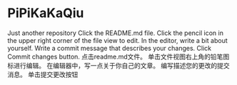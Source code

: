 # PiPiKaKaQiu
Just another repository
Click the README.md file.
Click the  pencil icon in the upper right corner of the file view to edit.
In the editor, write a bit about yourself.
Write a commit message that describes your changes.
Click Commit changes button.
点击readme.md文件。
单击文件视图右上角的铅笔图标进行编辑。
在编辑器中，写一点关于你自己的文章。
编写描述您的更改的提交消息。
单击提交更改按钮
